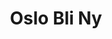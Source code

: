 ---
title: Oslo Bli Ny
type: homepage
page: /index.html
image: /img/strekk.jpg
heading: Hva vi kan tilby på Oslo Bli Ny
description: >-
  Kaldi is the ultimate spot for coffee lovers who want to learn about their
  java’s origin and support the farmers that grew it. We take coffee production,
  roasting and brewing seriously and we’re glad to pass that knowledge to
  anyone.
testimonials:
  - author: 'Tripadvisor, Ida, Lørenskog'
    quote: >-
      Første besøket mitt hos Cecilie var så vellykket at jeg stadig vekk velger
      å booke time for enten massasje eller ansiktsbehandling selv når jeg ikke
      bor på hotellet. Jeg bor utenfor Oslo, og har tilgang på spa i
      nærområdene. Men den behandlingen Cecilie gir, skal man lete lenge etter.
      Jeg tar gledelig en omvei eller to for å benytte meg av spaet på Clarion
      Hotel Royal Christiania, hos Cecilie.
  - author: 'Facebook, Eirin, Tromsø'
    quote: >-
      Tusen hjertelig takk for helt vanvittig bra massasje i går. Dette kan du
      og anbefaler deg til alle jeg kjenner! Lykke til videre, kommer tilbake
      ved neste Oslo tur! Hils Per ;-)
  - author: 'Anna Karin, Stavanager - Facebook'
    quote: >-
      Takk for helt fantastisk behandling av Cecilie idag, helt ubeskrivelig
      proff massasje av rygg nakke og armer på min frisørkropp. Dette var
      virkelig noe av det beste jeg har prøvd av massasje, og jeg har lang
      erfaring! Kan anbefales på det sterkeste!
---